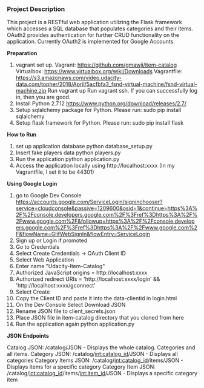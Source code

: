 ### **Project Description**

This project is a RESTful web application utilizing the Flask framework which accesses a SQL database that populates categories and their items. OAuth2 provides authentication for further CRUD functionality on the application. Currently OAuth2 is implemented for Google Accounts.

**Preparation** 
1. vagrant set up. 
Vagrant: https://github.com/gmawji/item-catalog
Virtualbox: https://www.virtualbox.org/wiki/Downloads 
Vagrantfile: https://s3.amazonaws.com/video.udacity-data.com/topher/2018/April/5acfbfa3_fsnd-virtual-machine/fsnd-virtual-machine.zip
Run vagrant up
Run vagrant ssh. If you can successfully log in, then you are good. 
2. Install Python 2.7.12
https://www.python.org/download/releases/2.7/
3. Setup sqlalchemy package for Python. Please run: sudo pip install sqlalchemy 
4. Setup flask framework for Python. Please run: sudo pip install flask

**How to Run** 
1. set up application database
python database_setup.py
2. Insert fake players data 
python players.py
3. Run the application 
python application.py
4. Access the application locally using
http://localhost:xxxx (In my Vagrantfile, I set it to be 44301)

**Using Google Login**
1. go to Google Dev Console
https://accounts.google.com/ServiceLogin/signinchooser?service=cloudconsole&passive=1209600&osid=1&continue=https%3A%2F%2Fconsole.developers.google.com%2F%3Fref%3Dhttps%3A%2F%2Fwww.google.com%2F&followup=https%3A%2F%2Fconsole.developers.google.com%2F%3Fref%3Dhttps%3A%2F%2Fwww.google.com%2F&flowName=GlifWebSignIn&flowEntry=ServiceLogin
2. Sign up or Login if promoted 
3. Go to Credentials
4. Select Create Credentials -> OAuth Client ID
5. Select Web Application
6. Enter name "Udacity-Item-Catalog"
7. Authorized JavaScript origins = http://localhost:xxxx
8. Authorized redirect URIs = 'http://localhost:xxxx/login' && 'http://localhost:xxxx/gconnect'
9. Select Create 
10. Copy the Client ID and paste it into the data-clientid in login.html
11. On the Dev Console Select Download JSON
12. Rename JSON file to client_secrets.json
13. Place JSON file in item-catalog directory that you cloned from here
14. Run the application again
python application.py

**JSON Endpoints**

Catalog JSON: /catalog/JSON - Displays the whole catalog. Categories and all items. 
Category JSON: /catalog/<int:catalog_id>/JSON - Displays all categories 
Category Items JSON: /catalog/<int:catalog_id>/items/JSON - Displays items for a specific category
Category Item JSON: /catalog/<int:catalog_id>/items/<int:item_id>/JSON - Displays a specific category item
